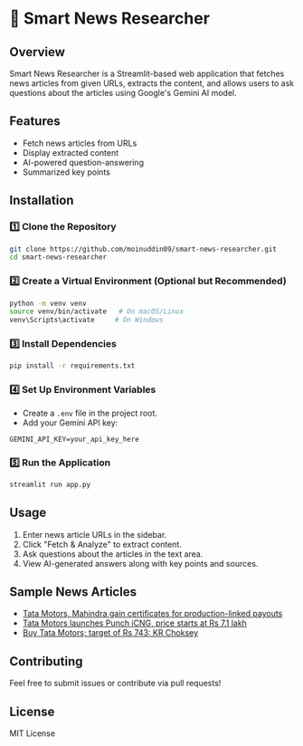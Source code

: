 # 📰 Smart News Researcher

## Overview
Smart News Researcher is a Streamlit-based web application that fetches news articles from given URLs, extracts the content, and allows users to ask questions about the articles using Google's Gemini AI model.

## Features
- Fetch news articles from URLs
- Display extracted content
- AI-powered question-answering
- Summarized key points

## Installation
### 1️⃣ Clone the Repository
```bash
git clone https://github.com/moinuddin09/smart-news-researcher.git
cd smart-news-researcher
```

### 2️⃣ Create a Virtual Environment (Optional but Recommended)
```bash
python -m venv venv
source venv/bin/activate   # On macOS/Linux
venv\Scripts\activate     # On Windows
```

### 3️⃣ Install Dependencies
```bash
pip install -r requirements.txt
```

### 4️⃣ Set Up Environment Variables
- Create a `.env` file in the project root.
- Add your Gemini API key:
```
GEMINI_API_KEY=your_api_key_here
```

### 5️⃣ Run the Application
```bash
streamlit run app.py
```

## Usage
1. Enter news article URLs in the sidebar.
2. Click "Fetch & Analyze" to extract content.
3. Ask questions about the articles in the text area.
4. View AI-generated answers along with key points and sources.

## Sample News Articles
- [Tata Motors, Mahindra gain certificates for production-linked payouts](https://www.moneycontrol.com/news/business/tata-motors-mahindra-gain-certificates-for-production-linked-payouts-11281691.html)
- [Tata Motors launches Punch iCNG, price starts at Rs 7.1 lakh](https://www.moneycontrol.com/news/business/tata-motors-launches-punch-icng-price-starts-at-rs-7-1-lakh-11098751.html)
- [Buy Tata Motors; target of Rs 743: KR Choksey](https://www.moneycontrol.com/news/business/stocks/buy-tata-motors-target-of-rs-743-kr-choksey-11080811.html)

## Contributing
Feel free to submit issues or contribute via pull requests!

## License
MIT License

